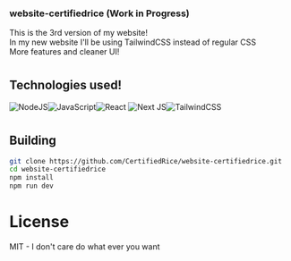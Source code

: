 ### website-certifiedrice (Work in Progress)
This is the 3rd version of my website!\
In my new website I'll be using TailwindCSS instead of regular CSS\
More features and cleaner UI!
#

## Technologies used!
![NodeJS](https://img.shields.io/badge/node.js-6DA55F?style=for-the-badge&logo=node.js&logoColor=white)![JavaScript](https://img.shields.io/badge/javascript-%23323330.svg?style=for-the-badge&logo=javascript&logoColor=%23F7DF1E)![React](https://img.shields.io/badge/react-%2320232a.svg?style=for-the-badge&logo=react&logoColor=%2361DAFB)
![Next JS](https://img.shields.io/badge/Next-black?style=for-the-badge&logo=next.js&logoColor=white)![TailwindCSS](https://img.shields.io/badge/tailwindcss-%2338B2AC.svg?style=for-the-badge&logo=tailwind-css&logoColor=white)

#

## Building
```bash
git clone https://github.com/CertifiedRice/website-certifiedrice.git
cd website-certifiedrice
npm install
npm run dev
```

# License
MIT - I don't care do what ever you want
